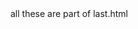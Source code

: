 

<link href="default.css" type="text/css" rel="stylesheet">
<script type="text/javascript" src="jquery.js"></script>
<script type="text/javascript" src="garden.js"></script>
<script type="text/javascript" src="functions.js"></script>all these are part of last.html
